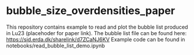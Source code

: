 # bubble_size_overdensities_paper
 This repository contains example to read and plot the bubble list produced in Lu23 (placehoder for paper link).
 The bubble list file can be found here: https://sid.erda.dk/sharelink/d7ZCaNJ6KV
 Example code can be found in notebooks/read_bubble_list_demo.ipynb

